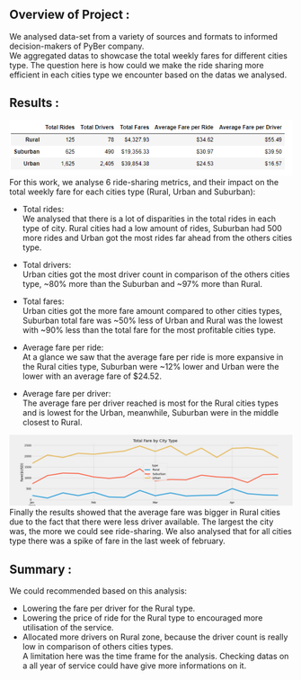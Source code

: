 ## Overview of Project :

We analysed data-set from a variety of sources and formats to informed decision-makers of PyBer company.<br>
We aggregated datas to showcase the total weekly fares for different cities type. The question here is how could we make the ride sharing more efficient in each cities type we encounter based on the datas we analysed.<br>


## Results :
![](Resources/ride_sharing_summary.PNG)<br>
For this work, we analyse 6 ride-sharing metrics, and their impact on the total weekly fare for each cities type (Rural, Urban and Suburban):<br>

- Total rides:<br>
  We analysed that there is a lot of disparities in the total rides in each type of city. Rural cities had a low amount of rides, Suburban had 500 more rides and Urban got the most rides far ahead from the others cities type.<br>
 

- Total drivers:<br>
Urban cities got the most driver count in comparison of the others cities type, ~80% more than the Suburban and ~97% more than Rural.<br>

- Total fares:<br>
Urban cities got the more fare amount compared to other cities types, Suburban total fare was ~50% less of Urban and Rural was the lowest with ~90% less than the total fare for the most profitable cities type.<br>


- Average fare per ride:<br> 
At a glance we saw that the average fare per ride is more expansive in the Rural cities type, Suburban were ~12% lower and Urban were the lower with an average fare of $24.52.<br>


- Average fare per driver:<br>
The average fare per driver reached is most for the Rural cities types and is lowest for the Urban, meanwhile, Suburban were in the middle closest to Rural.<br>

![](Analysis/PyBer_fare_summary.png)<br>
Finally the results showed that the average fare was bigger in Rural cities due to the fact that there were less driver available. The largest the city was, the more we could see ride-sharing. We also analysed that for all cities type there was a spike of fare in the last week of february.<br>


##  Summary :

We could recommended based on this analysis:<br>

- Lowering the fare per driver for the Rural type.
- Lowering the price of ride for the Rural type to encouraged more utilisation of the service.
- Allocated more drivers on Rural zone, because the driver count is really low in comparison of others cities types.<br>
A limitation here was the time frame for the analysis. Checking datas on a all year of service could have give more informations on it.
   




 
